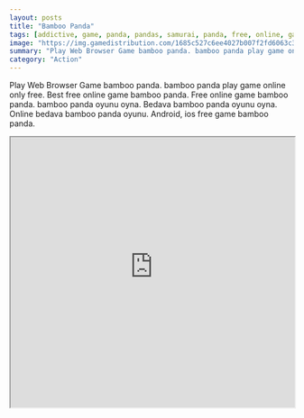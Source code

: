 ```yaml
---
layout: posts
title: "Bamboo Panda"
tags: [addictive, game, panda, pandas, samurai, panda, free, online, games, oyna, game, free, games, play, play, games]
image: "https://img.gamedistribution.com/1685c527c6ee4027b007f2fd6063c397-1280x550.jpeg"
summary: "Play Web Browser Game bamboo panda. bamboo panda play game online only free. Best free online game bamboo panda. Free online game bamboo panda. bamboo panda oyunu oyna. Bedava bamboo panda oyunu oyna. Online bedava bamboo panda oyunu. Android, ios free game bamboo panda."
category: "Action"
---
```


Play Web Browser Game bamboo panda. bamboo panda play game online only free. Best free online game bamboo panda. Free online game bamboo panda. bamboo panda oyunu oyna. Bedava bamboo panda oyunu oyna. Online bedava bamboo panda oyunu. Android, ios free game bamboo panda.

<iframe width="100%" height="480px;" src="https://html5.gamedistribution.com/1685c527c6ee4027b007f2fd6063c397/"></iframe>